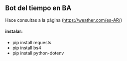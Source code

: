 ## Bot del tiempo en BA
Hace consultas a la página (https://weather.com/es-AR/)

#### instalar:
- pip install requests
- pip install bs4
- pip install python-dotenv